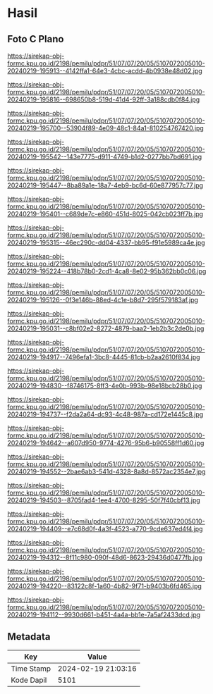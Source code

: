 # Hasil

## Foto C Plano

https://sirekap-obj-formc.kpu.go.id/2198/pemilu/pdpr/51/07/07/20/05/5107072005010-20240219-195913--4142ffa1-64e3-4cbc-acdd-4b0938e48d02.jpg

https://sirekap-obj-formc.kpu.go.id/2198/pemilu/pdpr/51/07/07/20/05/5107072005010-20240219-195816--698650b8-519d-41d4-92ff-3a188cdb0f84.jpg

https://sirekap-obj-formc.kpu.go.id/2198/pemilu/pdpr/51/07/07/20/05/5107072005010-20240219-195700--53904f89-4e09-48c1-84a1-810254767420.jpg

https://sirekap-obj-formc.kpu.go.id/2198/pemilu/pdpr/51/07/07/20/05/5107072005010-20240219-195542--143e7775-d911-4749-b1d2-0277bb7bd691.jpg

https://sirekap-obj-formc.kpu.go.id/2198/pemilu/pdpr/51/07/07/20/05/5107072005010-20240219-195447--8ba89a1e-18a7-4eb9-bc6d-60e877957c77.jpg

https://sirekap-obj-formc.kpu.go.id/2198/pemilu/pdpr/51/07/07/20/05/5107072005010-20240219-195401--c689de7c-e860-451d-8025-042cb023ff7b.jpg

https://sirekap-obj-formc.kpu.go.id/2198/pemilu/pdpr/51/07/07/20/05/5107072005010-20240219-195315--46ec290c-dd04-4337-bb95-f91e5989ca4e.jpg

https://sirekap-obj-formc.kpu.go.id/2198/pemilu/pdpr/51/07/07/20/05/5107072005010-20240219-195224--418b78b0-2cd1-4ca8-8e02-95b362bb0c06.jpg

https://sirekap-obj-formc.kpu.go.id/2198/pemilu/pdpr/51/07/07/20/05/5107072005010-20240219-195126--0f3e146b-88ed-4c1e-b8d7-295f579183af.jpg

https://sirekap-obj-formc.kpu.go.id/2198/pemilu/pdpr/51/07/07/20/05/5107072005010-20240219-195031--c8bf02e2-8272-4879-baa2-1eb2b3c2de0b.jpg

https://sirekap-obj-formc.kpu.go.id/2198/pemilu/pdpr/51/07/07/20/05/5107072005010-20240219-194917--7496efa1-3bc8-4445-81cb-b2aa2610f834.jpg

https://sirekap-obj-formc.kpu.go.id/2198/pemilu/pdpr/51/07/07/20/05/5107072005010-20240219-194830--f8746175-8ff3-4e0b-993b-98e18bcb28b0.jpg

https://sirekap-obj-formc.kpu.go.id/2198/pemilu/pdpr/51/07/07/20/05/5107072005010-20240219-194737--f2da2a64-dc93-4c48-987a-cd172e1445c8.jpg

https://sirekap-obj-formc.kpu.go.id/2198/pemilu/pdpr/51/07/07/20/05/5107072005010-20240219-194642--a607d950-9774-4276-95b6-b90558ff1d60.jpg

https://sirekap-obj-formc.kpu.go.id/2198/pemilu/pdpr/51/07/07/20/05/5107072005010-20240219-194552--2bae6ab3-541d-4328-8a8d-8572ac2354e7.jpg

https://sirekap-obj-formc.kpu.go.id/2198/pemilu/pdpr/51/07/07/20/05/5107072005010-20240219-194503--8705fad4-1ee4-4700-8295-50f7f40cbf13.jpg

https://sirekap-obj-formc.kpu.go.id/2198/pemilu/pdpr/51/07/07/20/05/5107072005010-20240219-194409--e7c68d0f-4a3f-4523-a770-9cde637ed4f4.jpg

https://sirekap-obj-formc.kpu.go.id/2198/pemilu/pdpr/51/07/07/20/05/5107072005010-20240219-194312--8f11c980-090f-48d6-8623-29436d0477fb.jpg

https://sirekap-obj-formc.kpu.go.id/2198/pemilu/pdpr/51/07/07/20/05/5107072005010-20240219-194220--83122c8f-1a60-4b82-9f71-b9403b6fd465.jpg

https://sirekap-obj-formc.kpu.go.id/2198/pemilu/pdpr/51/07/07/20/05/5107072005010-20240219-194112--9930d661-b451-4a4a-bb1e-7a5af2433dcd.jpg


## Metadata

| Key        | Value               |
| ---------- | ------------------- |
| Time Stamp | 2024-02-19 21:03:16 |
| Kode Dapil | 5101                |



